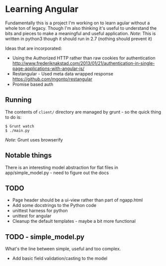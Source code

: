 # Learning Angular

Fundamentally this is a project I'm working on to learn agular without a whole ton of legacy.  Though I'm also thinking
it's useful to understand the bits and pieces to make a meaningful and useful application.  *Note*: This is written in python3
though it should run in 2.7 (nothing should prevent it)

Ideas that are incorporated:

* Using the Authorized HTTP rather than raw cookies for authentication 
    http://www.frederiknakstad.com/2013/01/21/authentication-in-single-page-applications-with-angular-js/
* Restangular - Used meta data wrapped response
    https://github.com/mgonto/restangular
* Promise based auth


## Running

The contents of ``client/`` directory are managed by grunt - so the quick thing to do is:

    $ Grunt watch
    $ ./main.py

*Note:* Grunt uses browserify

## Notable things

There is an interesting model abstraction for flat files in app/simple_model.py - need to figure out the docs


## TODO

* Page header should be a ui-view rather than part of ngapp.html
* Add some docstrings to the Python code
* unittest harness for python
* unittest for angular
* Cleanup the default templates - maybe a bit more functional

## TODO - simple_model.py

What's the line between simple, useful and too complex.

* Add basic field validation/casting to the model
